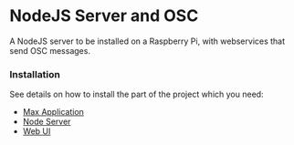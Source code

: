 # NodeJS Server and OSC

A NodeJS server to be installed on a Raspberry Pi, with webservices that send OSC messages.


### Installation

See details on how to install the part of the project which you need:

- [Max Application](./src/max/README.md)
- [Node Server](./src/node/README.md)
- [Web UI](./src/web/README.md)
